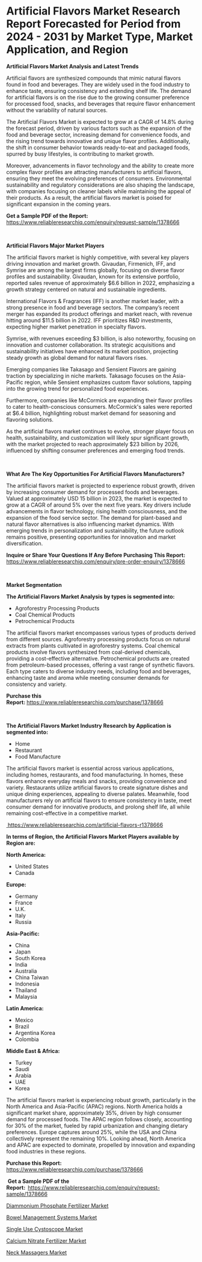 <p><h1>Artificial Flavors Market Research Report Forecasted for Period from 2024 -  2031 by Market Type, Market Application, and Region</h1></p><p><strong>Artificial Flavors Market Analysis and Latest Trends</strong></p>
<p><p>Artificial flavors are synthesized compounds that mimic natural flavors found in food and beverages. They are widely used in the food industry to enhance taste, ensuring consistency and extending shelf life. The demand for artificial flavors is on the rise due to the growing consumer preference for processed food, snacks, and beverages that require flavor enhancement without the variability of natural sources.</p><p>The Artificial Flavors Market is expected to grow at a CAGR of 14.8% during the forecast period, driven by various factors such as the expansion of the food and beverage sector, increasing demand for convenience foods, and the rising trend towards innovative and unique flavor profiles. Additionally, the shift in consumer behavior towards ready-to-eat and packaged foods, spurred by busy lifestyles, is contributing to market growth. </p><p>Moreover, advancements in flavor technology and the ability to create more complex flavor profiles are attracting manufacturers to artificial flavors, ensuring they meet the evolving preferences of consumers. Environmental sustainability and regulatory considerations are also shaping the landscape, with companies focusing on cleaner labels while maintaining the appeal of their products. As a result, the artificial flavors market is poised for significant expansion in the coming years.</p></p>
<p><strong>Get a Sample PDF of the Report:&nbsp;</strong> <a href="https://www.reliableresearchiq.com/enquiry/request-sample/1378666?utm_campaign=1087&utm_medium=2&utm_source=Github&utm_content=ia&utm_term=07112024&utm_id=artificial-flavors">https://www.reliableresearchiq.com/enquiry/request-sample/1378666</a></p>
<p>&nbsp;</p>
<p><strong>Artificial Flavors Major Market Players</strong></p>
<p><p>The artificial flavors market is highly competitive, with several key players driving innovation and market growth. Givaudan, Firmenich, IFF, and Symrise are among the largest firms globally, focusing on diverse flavor profiles and sustainability. Givaudan, known for its extensive portfolio, reported sales revenue of approximately $6.6 billion in 2022, emphasizing a growth strategy centered on natural and sustainable ingredients.</p><p>International Flavors & Fragrances (IFF) is another market leader, with a strong presence in food and beverage sectors. The company’s recent merger has expanded its product offerings and market reach, with revenue hitting around $11.5 billion in 2022. IFF prioritizes R&D investments, expecting higher market penetration in specialty flavors.</p><p>Symrise, with revenues exceeding $3 billion, is also noteworthy, focusing on innovation and customer collaboration. Its strategic acquisitions and sustainability initiatives have enhanced its market position, projecting steady growth as global demand for natural flavors rises.</p><p>Emerging companies like Takasago and Sensient Flavors are gaining traction by specializing in niche markets. Takasago focuses on the Asia-Pacific region, while Sensient emphasizes custom flavor solutions, tapping into the growing trend for personalized food experiences.</p><p>Furthermore, companies like McCormick are expanding their flavor profiles to cater to health-conscious consumers. McCormick's sales were reported at $6.4 billion, highlighting robust market demand for seasoning and flavoring solutions.</p><p>As the artificial flavors market continues to evolve, stronger player focus on health, sustainability, and customization will likely spur significant growth, with the market projected to reach approximately $23 billion by 2026, influenced by shifting consumer preferences and emerging food trends.</p></p>
<p>&nbsp;</p>
<p><strong>What Are The Key Opportunities For Artificial Flavors Manufacturers?</strong></p>
<p><p>The artificial flavors market is projected to experience robust growth, driven by increasing consumer demand for processed foods and beverages. Valued at approximately USD 15 billion in 2023, the market is expected to grow at a CAGR of around 5% over the next five years. Key drivers include advancements in flavor technology, rising health consciousness, and the expansion of the food service sector. The demand for plant-based and natural flavor alternatives is also influencing market dynamics. With emerging trends in personalization and sustainability, the future outlook remains positive, presenting opportunities for innovation and market diversification.</p></p>
<p><strong>Inquire or Share Your Questions If Any Before Purchasing This Report:</strong> <a href="https://www.reliableresearchiq.com/enquiry/pre-order-enquiry/1378666?utm_campaign=1087&utm_medium=2&utm_source=Github&utm_content=ia&utm_term=07112024&utm_id=artificial-flavors">https://www.reliableresearchiq.com/enquiry/pre-order-enquiry/1378666</a></p>
<p>&nbsp;</p>
<p><strong>Market Segmentation</strong></p>
<p><strong>The Artificial Flavors Market Analysis by types is segmented into:</strong></p>
<p><ul><li>Agroforestry Processing Products</li><li>Coal Chemical Products</li><li>Petrochemical Products</li></ul></p>
<p><p>The artificial flavors market encompasses various types of products derived from different sources. Agroforestry processing products focus on natural extracts from plants cultivated in agroforestry systems. Coal chemical products involve flavors synthesized from coal-derived chemicals, providing a cost-effective alternative. Petrochemical products are created from petroleum-based processes, offering a vast range of synthetic flavors. Each type caters to diverse industry needs, including food and beverages, enhancing taste and aroma while meeting consumer demands for consistency and variety.</p></p>
<p><strong>Purchase this Report:&nbsp;</strong><a href="https://www.reliableresearchiq.com/purchase/1378666?utm_campaign=1087&utm_medium=2&utm_source=Github&utm_content=ia&utm_term=07112024&utm_id=artificial-flavors">https://www.reliableresearchiq.com/purchase/1378666</a></p>
<p>&nbsp;</p>
<p><strong>The Artificial Flavors Market Industry Research by Application is segmented into:</strong></p>
<p><ul><li>Home</li><li>Restaurant</li><li>Food Manufacture</li></ul></p>
<p><p>The artificial flavors market is essential across various applications, including homes, restaurants, and food manufacturing. In homes, these flavors enhance everyday meals and snacks, providing convenience and variety. Restaurants utilize artificial flavors to create signature dishes and unique dining experiences, appealing to diverse palates. Meanwhile, food manufacturers rely on artificial flavors to ensure consistency in taste, meet consumer demand for innovative products, and prolong shelf life, all while remaining cost-effective in a competitive market.</p></p>
<p><a href="https://www.reliableresearchiq.com/artificial-flavors-r1378666?utm_campaign=1087&utm_medium=2&utm_source=Github&utm_content=ia&utm_term=07112024&utm_id=artificial-flavors">&nbsp;https://www.reliableresearchiq.com/artificial-flavors-r1378666</a></p>
<p><strong>In terms of Region, the Artificial Flavors Market Players available by Region are:</strong></p>
<p>
    <p> <strong> North America: </strong>
        <ul>
            <li>United States</li>
            <li>Canada</li>
        </ul>
        </p> 
    <p> <strong> Europe: </strong>
        <ul>
            <li>Germany</li>
            <li>France</li>
            <li>U.K.</li>
            <li>Italy</li>
            <li>Russia</li>
        </ul>
        </p> 
    <p> <strong> Asia-Pacific: </strong>
        <ul>
            <li>China</li>
            <li>Japan</li>
            <li>South Korea</li>
            <li>India</li>
            <li>Australia</li>
            <li>China Taiwan</li>
            <li>Indonesia</li>
            <li>Thailand</li>
            <li>Malaysia</li>
        </ul>
        </p> 
    <p> <strong> Latin America: </strong>
        <ul>
            <li>Mexico</li>
            <li>Brazil</li>
            <li>Argentina Korea</li>
            <li>Colombia</li>
        </ul>
        </p> 
    <p> <strong> Middle East & Africa: </strong>
        <ul>
            <li>Turkey</li>
            <li>Saudi</li>
            <li>Arabia</li>
            <li>UAE</li>
            <li>Korea</li>
        </ul>
    </p>
    </p>
<p><p>The artificial flavors market is experiencing robust growth, particularly in the North America and Asia-Pacific (APAC) regions. North America holds a significant market share, approximately 35%, driven by high consumer demand for processed foods. The APAC region follows closely, accounting for 30% of the market, fueled by rapid urbanization and changing dietary preferences. Europe captures around 25%, while the USA and China collectively represent the remaining 10%. Looking ahead, North America and APAC are expected to dominate, propelled by innovation and expanding food industries in these regions.</p></p>
<p><strong>Purchase this Report: </strong><a href="https://www.reliableresearchiq.com/purchase/1378666?utm_campaign=1087&utm_medium=2&utm_source=Github&utm_content=ia&utm_term=07112024&utm_id=artificial-flavors">https://www.reliableresearchiq.com/purchase/1378666</a></p>
<p>&nbsp;<strong>Get a Sample PDF of the Report:&nbsp;&nbsp;</strong><a href="https://www.reliableresearchiq.com/enquiry/request-sample/1378666?utm_campaign=1087&utm_medium=2&utm_source=Github&utm_content=ia&utm_term=07112024&utm_id=artificial-flavors">https://www.reliableresearchiq.com/enquiry/request-sample/1378666</a></p>
<p><strong></strong></p>
<p><p><a href="https://github.com/vitacbq/Market-Research-Report-List-1/blob/main/diammonium-phosphate-fertilizer-market.md?utm_campaign=1087&utm_medium=2&utm_source=Github&utm_content=ia&utm_term=07112024&utm_id=artificial-flavors">Diammonium Phosphate Fertilizer Market</a></p><p><a href="https://issuu.com/reportprime-2/docs/bowel-management-systems-market-siz_ee768da508c9ca?utm_campaign=1087&utm_medium=2&utm_source=Github&utm_content=ia&utm_term=07112024&utm_id=artificial-flavors">Bowel Management Systems Market</a></p><p><a href="https://issuu.com/reportprime-2/docs/single-use-cystoscope-market-size-2_21a46f2892f0de?utm_campaign=1087&utm_medium=2&utm_source=Github&utm_content=ia&utm_term=07112024&utm_id=artificial-flavors">Single Use Cystoscope Market</a></p><p><a href="https://github.com/benjigwozdzus/Market-Research-Report-List-1/blob/main/calcium-nitrate-fertilizer-market.md?utm_campaign=1087&utm_medium=2&utm_source=Github&utm_content=ia&utm_term=07112024&utm_id=artificial-flavors">Calcium Nitrate Fertilizer Market</a></p><p><a href="https://issuu.com/reportprime-2/docs/neck-massagers-market-size-2030.ppt_5eefdf9600c7a1?utm_campaign=1087&utm_medium=2&utm_source=Github&utm_content=ia&utm_term=07112024&utm_id=artificial-flavors">Neck Massagers Market</a></p></p>